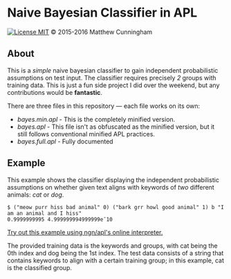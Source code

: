 # Naive Bayesian Classifier in APL
[![License MIT](https://img.shields.io/npm/l/express.svg)](http://opensource.org/licenses/MIT)
© 2015-2016 Matthew Cunningham

## About
This is a *simple* naive bayesian classifier to gain independent probabilistic assumptions on test input. The classifier requires precisely *2* groups with training data. This is just a fun side project I did over the weekend, but any contributions would be **fantastic**.

There are three files in this repository — each file works on its own:
* *bayes.min.apl* - This is the completely minified version.
* *bayes.apl* - This file isn't as obfuscated as the minified version, but it still follows conventional minified APL practices.
* *bayes.full.apl* - Fully documented

## Example
This example shows the classifier displaying the independent probabilistic assumptions on whether given text aligns with keywords of *two* different animals: *cat* or *dog*.

    $ ("meow purr hiss bad animal" 0) ("bark grr howl good animal" 1) b "I am an animal and I hiss"
    0.9999999995 4.999999994999999e¯10

[Try out this example using ngn/apl's online interpreter.](http://ngn.github.io/apl/web/index.html#code=b%u2190%7B%u2206%u2190%u237A%u22C4a%u2190%7B%u2375%u2282%u2368%7E%u2375%u220A%27%20%27%7D%u22C4b%u2190%7B%u2375%2Cq%u2190%27%20%27%7D%u22C4%u03B7%u2190%7B%27%27%2Ca%u220Ab%A8%28%u2375%3D1%u2283%A8%u2206%29/0%u2283%A8%u2206%7D%u22C4d%u2190%7Bo%u2190%28%7B+/%28a%u220Ab%A80%u2283%A8%u2206%29%u220A%u2375%20%22%22%7D%A8a%u2375%29%u22C4%28%28%u2374%u03B7%u237A%29%F7%28%28%u2374%u03B7%200%29+%28%u2374%u03B7%201%29%29%29%D7%D7/%281E%AF10+%28%28%u237A%7B+/%A8%28%u237A%7B%28%u03B7%u237A%29%u220A%u2375%20%27%27%7D%A8%28a%u2375%29%29%7D%u2375%29%F7%28%u2374%u03B7%u237A%29%29%D7o%29%F7%281+o%29%7D%u22C4%280d%u2375%29%281d%u2375%29%F7%28%280d%u2375%29+%281d%u2375%29%29%7D%0A%28%22meow%20purr%20hiss%20bad%20animal%22%200%29%20%28%22bark%20grr%20howl%20good%20animal%22%201%29%20b%20%22I%20am%20an%20animal%20and%20I%20hiss%22)

The provided training data is the keywords and groups, with cat being the 0th index and dog being the 1st index. The test data consists of a string that contains keywords to align with a certain training group; in this example, cat is the classified group.
